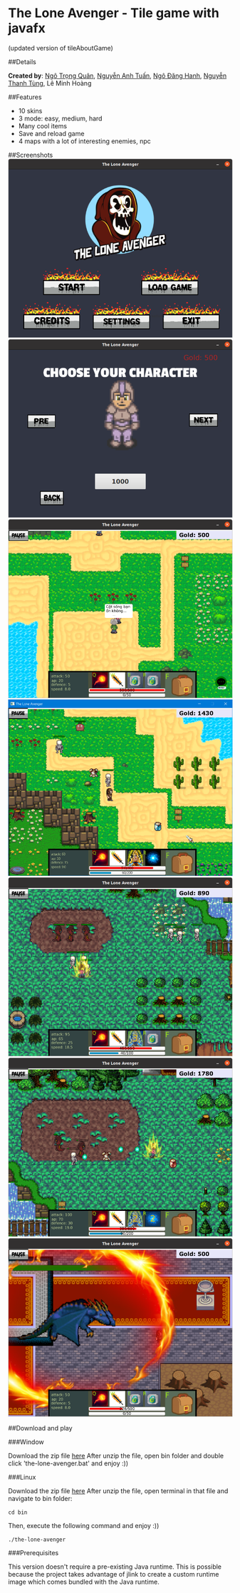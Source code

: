 # The Lone Avenger - Tile game with javafx

(updated version of tileAboutGame)

##Details

**Created by**: [Ngô Trọng Quân](https://github.com/quybnz1), [Nguyễn Anh Tuấn](https://github.com/tuan30vh), [Ngô Đăng Hanh](https://github.com/hanh-nd), [Nguyễn Thanh Tùng](https://github.com/RoverNguyen), Lê Minh Hoàng

##Features

- 10 skins
- 3 mode: easy, medium, hard
- Many cool items
- Save and reload game
- 4 maps with a lot of interesting enemies, npc

##Screenshots
![alt_text](Screenshots/gs1.png)
![alt_text](Screenshots/gs2.png)
![alt_text](Screenshots/gs3.png)
![alt_text](Screenshots/gs4.png)
![alt_text](Screenshots/gs5.png)
![alt_text](Screenshots/gs6.png)
![alt_text](Screenshots/gs7.png)



##Download and play

###Window

Download the zip file [here](https://github.com/quybnz1/tileGameFx/releases/download/v1.0/the-lone-avenger-win.zip)
After unzip the file, open bin folder and double click 'the-lone-avenger.bat' and enjoy :))

###Linux

Download the zip file [here](https://github.com/quybnz1/tileGameFx/releases/download/v1.0/the-lone-avenger-win.zip)
After unzip the file, open terminal in that file and navigate to bin folder:
```
cd bin
```
Then, execute the following command and enjoy :))
```
./the-lone-avenger
```

###Prerequisites

This version doesn't require a pre-existing Java runtime. This is possible because
the project takes advantage of jlink to create a custom runtime image which
comes bundled with the Java runtime.


